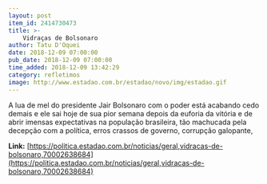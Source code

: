 ```yaml
---
layout: post
item_id: 2414730473
title: >-
    Vidraças de Bolsonaro
author: Tatu D'Oquei
date: 2018-12-09 07:00:00
pub_date: 2018-12-09 07:00:00
time_added: 2018-12-09 13:42:29
category: refletimos
image: http://www.estadao.com.br/estadao/novo/img/estadao.gif
---
```


A lua de mel do presidente Jair Bolsonaro com o poder está acabando cedo demais e ele sai hoje de sua pior semana depois da euforia da vitória e de abrir imensas expectativas na população brasileira, tão machucada pela decepção com a política, erros crassos de governo, corrupção galopante,

**Link:** [https://politica.estadao.com.br/noticias/geral,vidracas-de-bolsonaro,70002638684](https://politica.estadao.com.br/noticias/geral,vidracas-de-bolsonaro,70002638684)

